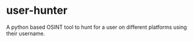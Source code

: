 # user-hunter
A python based OSINT tool to hunt for a user on different platforms using their username.
